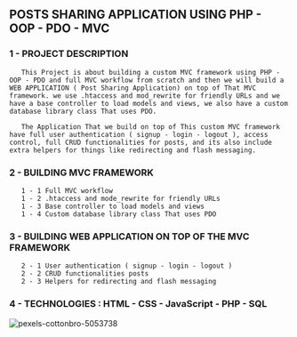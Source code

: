 ## POSTS SHARING APPLICATION USING PHP - OOP - PDO - MVC

### 1 - PROJECT DESCRIPTION

       This Project is about building a custom MVC framework using PHP - OOP - PDO and full MVC workflow from scratch and then we will build a WEB APPLICATION ( Post Sharing Application) on top of That MVC framework. we use .htaccess and mod_rewrite for friendly URLs and we have a base controller to load models and views, we also have a custom database library class That uses PDO.

       The Application That we build on top of This custom MVC framework have full user authentication ( signup - login - logout ), access control, full CRUD functionalities for posts, and its also include extra helpers for things like redirecting and flash messaging.

### 2 - BUILDING MVC FRAMEWORK

       1 - 1 Full MVC workflow
       1 - 2 .htaccess and mode_rewrite for friendly URLs
       1 - 3 Base controller to load models and views
       1 - 4 Custom database library class That uses PDO

### 3 - BUILDING WEB APPLICATION ON TOP OF THE MVC FRAMEWORK

       2 - 1 User authentication ( signup - login - logout )
       2 - 2 CRUD functionalities posts
       2 - 3 Helpers for redirecting and flash messaging

### 4 - TECHNOLOGIES : HTML - CSS - JavaScript - PHP - SQL

![pexels-cottonbro-5053738](https://user-images.githubusercontent.com/59705964/164145559-8edd4cf2-ecaf-4846-9653-3ba650d40455.jpg)
